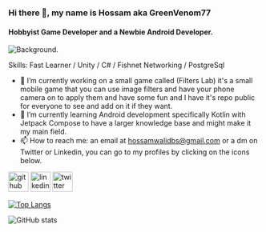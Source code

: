 ### Hi there 👋, my name is Hossam aka GreenVenom77
#### Hobbyist Game Developer and a Newbie Android Developer.
![Background.](https://imgur.com/AdZ7wUX)


Skills: Fast Learner / Unity / C# / Fishnet Networking / PostgreSql

- 🔭 I’m currently working on a small game called (Filters Lab) it's a small mobile game that you can use image filters and have your phone camera on to apply them and have some fun and I have it's repo public for everyone to see and add on it if they want. 
- 🌱 I’m currently learning Android development specifically Kotlin with Jetpack Compose to have a larger knowledge base and might make it my main field. 
- 📫 How to reach me: an email at hossamwalidbs@gmail.com or a dm on Twitter or Linkedin, you can go to my profiles by clicking on the icons below. 


[<img src='https://cdn.jsdelivr.net/npm/simple-icons@3.0.1/icons/github.svg' alt='github' height='40'>](https://github.com/GreenVenom77)  [<img src='https://cdn.jsdelivr.net/npm/simple-icons@3.0.1/icons/linkedin.svg' alt='linkedin' height='40'>](https://www.linkedin.com/in/gv-hossamwalid/)  [<img src='https://cdn.jsdelivr.net/npm/simple-icons@3.0.1/icons/twitter.svg' alt='twitter' height='40'>](https://twitter.com/@GreenVenom77)  

[![Top Langs](https://github-readme-stats.vercel.app/api/top-langs/?username=GreenVenom77)](https://github.com/anuraghazra/github-readme-stats)

![GitHub stats](https://github-readme-stats.vercel.app/api?username=GreenVenom77&show_icons=true&count_private=true)  

